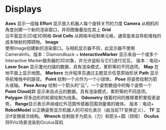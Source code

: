 # Displays

**Axes**
显示一组轴
**Effort**
显示放入机器人每个旋转关节的力度
**Camera**
从相机的角度创建一个新的渲染窗口，并将图像叠加在其上
**Grid**	
沿平面显示2D或3D网格
**Grid Cells**
从网格中绘制单元格，通常是来自导航堆栈的成本映射的障碍物。
**Image**	
使用Image创建新的渲染窗口。与相机显示器不同，此显示器不使用CameraInfo。版本：Diamondback +
**InteractiveMarker** 
显示来自一个或多个Interactive Marker服务器的3D对象，并允许鼠标与它们进行交互。 版本：电动+
**Laser Scan**
显示激光扫描的数据，具有渲染模式，累积等的不同选项。
**Map**
在地平面上显示地图。
**Markers**
允许程序员通过主题显示任意原始形状
**Path**
显示导航堆栈中的路径。
**Point**
绘制一个点作为一个小球体。
**Pose**
将姿势绘制为箭头或轴。
**Pose Array**
绘制一个箭头的“云”，一个姿势数组中的每个姿势一个
**Point Cloud(2)**
显示来自点云的数据，具有渲染模式，累积等的不同选项。
**Polygon**
将多边形的轮廓绘制为线条。
**Odometry**
随着时间的推移累积里程表姿势。
**Range**显示表示声纳或红外范围传感器范围测量值的锥体。 版本：电动+
**RobotModel**
以正确姿势显示机器人的可视化表示（由当前TF变换定义）。
**TF**
显示tf变换层次结构。
**Wrench**
绘制扳手为箭头（力）和箭头+圆（扭矩）
**Oculus**
将RViz场景渲染到Oculus耳机